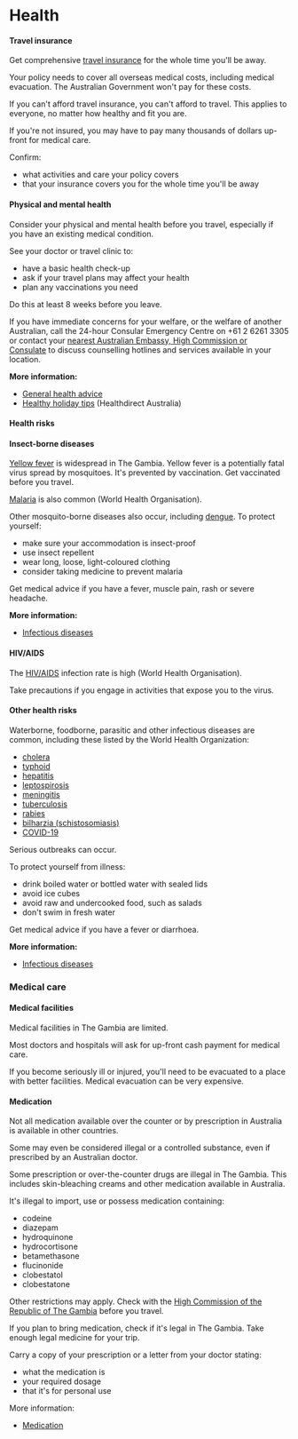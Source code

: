# Health

#### Travel insurance

Get comprehensive [travel insurance](/before-you-go/the-basics/travel-insurance "Travel insurance") for the whole time you'll be away.

Your policy needs to cover all overseas medical costs, including medical evacuation. The Australian Government won't pay for these costs.

If you can't afford travel insurance, you can't afford to travel. This applies to everyone, no matter how healthy and fit you are.

If you're not insured, you may have to pay many thousands of dollars up-front for medical care.

Confirm:

* what activities and care your policy covers
* that your insurance covers you for the whole time you'll be away

#### Physical and mental health

Consider your physical and mental health before you travel, especially if you have an existing medical condition.

See your doctor or travel clinic to:

* have a basic health check-up
* ask if your travel plans may affect your health
* plan any vaccinations you need

Do this at least 8 weeks before you leave.

If you have immediate concerns for your welfare, or the welfare of another Australian, call the 24-hour Consular Emergency Centre on +61 2 6261 3305 or contact your [nearest Australian Embassy, High Commission or Consulate](https://www.dfat.gov.au/about-us/our-locations/missions/our-embassies-and-consulates-overseas) to discuss counselling hotlines and services available in your location.

**More information:**

* [General health advice](/before-you-go/health "Taking care of your health")
* [Healthy holiday tips](https://www.healthdirect.gov.au/healthy-holiday-tips-infographic) (Healthdirect Australia)

#### Health risks

#### Insect-borne diseases

[Yellow fever](https://www.health.gov.au/diseases/yellow-fever?utm_source=health.gov.au&utm_medium=redirect&utm_campaign=digital_transformation&utm_content=yellowfever) is widespread in The Gambia. Yellow fever is a potentially fatal virus spread by mosquitoes. It's prevented by vaccination. Get vaccinated before you travel.

[Malaria](https://www.who.int/news-room/fact-sheets/detail/malaria) is also common (World Health Organisation).

Other mosquito-borne diseases also occur, including [dengue](https://www.health.gov.au/diseases/dengue-virus-infection). To protect yourself:

* make sure your accommodation is insect-proof
* use insect repellent
* wear long, loose, light-coloured clothing
* consider taking medicine to prevent malaria

Get medical advice if you have a fever, muscle pain, rash or severe headache.

**More information:**

* [Infectious diseases](/before-you-go/health/diseases "Infectious diseases")

#### HIV/AIDS

The [HIV/AIDS](https://www.who.int/news-room/fact-sheets/detail/hiv-aids) infection rate is high (World Health Organisation).

Take precautions if you engage in activities that expose you to the virus.

#### Other health risks

Waterborne, foodborne, parasitic and other infectious diseases are common, including these listed by the World Health Organization:

* [cholera](https://www.who.int/news-room/fact-sheets/detail/cholera)
* [typhoid](https://www.who.int/teams/immunization-vaccines-and-biologicals/diseases/typhoid)
* [hepatitis](https://www.who.int/health-topics/hepatitis#tab=tab_1)
* [leptospirosis](https://www.healthdirect.gov.au/leptospirosis)
* [meningitis](https://www.who.int/emergencies/diseases/meningitis/en/)
* [tuberculosis](https://www.who.int/news-room/fact-sheets/detail/tuberculosis)
* [rabies](https://www.who.int/news-room/fact-sheets/detail/rabies)
* [bilharzia (schistosomiasis)](https://www.who.int/news-room/fact-sheets/detail/schistosomiasis)
* [COVID-19](https://www.health.gov.au/topics/covid-19/about)

Serious outbreaks can occur.

To protect yourself from illness:

* drink boiled water or bottled water with sealed lids
* avoid ice cubes
* avoid raw and undercooked food, such as salads
* don't swim in fresh water

Get medical advice if you have a fever or diarrhoea.

**More information:**

* [Infectious diseases](/before-you-go/health/diseases "Infectious diseases")

### Medical care

#### Medical facilities

Medical facilities in The Gambia are limited.

Most doctors and hospitals will ask for up-front cash payment for medical care.

If you become seriously ill or injured, you'll need to be evacuated to a place with better facilities. Medical evacuation can be very expensive.

#### Medication

Not all medication available over the counter or by prescription in Australia is available in other countries.

Some may even be considered illegal or a controlled substance, even if prescribed by an Australian doctor.

Some prescription or over-the-counter drugs are illegal in The Gambia. This includes skin-bleaching creams and other medication available in Australia.

It's illegal to import, use or possess medication containing:

* codeine
* diazepam
* hydroquinone
* hydrocortisone
* betamethasone
* flucinonide
* clobestatol
* clobestatone

Other restrictions may apply. Check with the [High Commission of the Republic of The Gambia](https://protocol.dfat.gov.au/Public/Missions/197) before you travel.

If you plan to bring medication, check if it's legal in The Gambia. Take enough legal medicine for your trip.

Carry a copy of your prescription or a letter from your doctor stating:

* what the medication is
* your required dosage
* that it's for personal use

More information:

* [Medication](https://www.smartraveller.gov.au/before-you-go/health/medications)